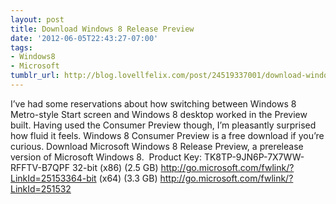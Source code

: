 ```yaml
---
layout: post
title: Download Windows 8 Release Preview
date: '2012-06-05T22:43:27-07:00'
tags:
- Windows8
- Microsoft
tumblr_url: http://blog.lovellfelix.com/post/24519337001/download-windows-8-release-preview
---
```


I’ve had some reservations about how switching between Windows 8 Metro-style Start screen and Windows 8 desktop worked in the Preview built. Having used the Consumer Preview though, I’m pleasantly surprised how fluid it feels. Windows 8 Consumer Preview is a free download if you’re curious.
Download Microsoft Windows 8 Release Preview, a prerelease version of Microsoft Windows 8. 
Product Key: TK8TP-9JN6P-7X7WW-RFFTV-B7QPF
32-bit (x86) (2.5 GB) http://go.microsoft.com/fwlink/?LinkId=25153364-bit (x64) (3.3 GB) http://go.microsoft.com/fwlink/?LinkId=251532
